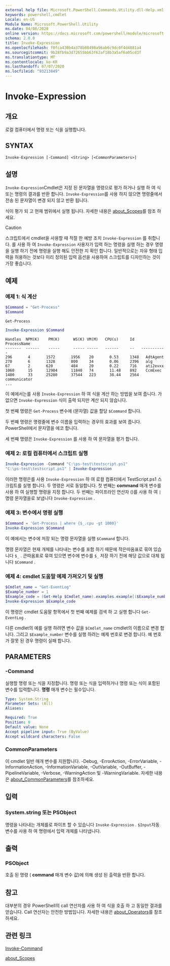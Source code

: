 ```yaml
---
external help file: Microsoft.PowerShell.Commands.Utility.dll-Help.xml
keywords: powershell,cmdlet
Locale: en-US
Module Name: Microsoft.PowerShell.Utility
ms.date: 04/08/2020
online version: https://docs.microsoft.com/powershell/module/microsoft.powershell.utility/invoke-expression?view=powershell-5.1&WT.mc_id=ps-gethelp
schema: 2.0.0
title: Invoke-Expression
ms.openlocfilehash: f0fca430b4a378b88498a96ab6c9dc0f4d4881a4
ms.sourcegitcommit: 9b28fb9a3d72655bb63f62af18b3a5af6a05cd3f
ms.translationtype: MT
ms.contentlocale: ko-KR
ms.lasthandoff: 07/07/2020
ms.locfileid: "93213849"
---
```

# Invoke-Expression

## 개요
로컬 컴퓨터에서 명령 또는 식을 실행합니다.

## SYNTAX

```
Invoke-Expression [-Command] <String> [<CommonParameters>]
```

## 설명

`Invoke-Expression`Cmdlet은 지정 된 문자열을 명령으로 평가 하거나 실행 하 여 식 또는 명령의 결과를 반환 합니다. `Invoke-Expression`를 사용 하지 않으면 명령줄에서 전송 된 문자열이 변경 되지 않고 반환 됩니다.

식이 평가 되 고 현재 범위에서 실행 됩니다. 자세한 내용은 [about_Scopes](../Microsoft.PowerShell.Core/About/about_Scopes.md)를 참조 하세요.

> [!CAUTION]
> 스크립트에서 cmdlet을 사용할 때 적절 한 예방 조치 `Invoke-Expression` 를 취합니다. 를 사용 하 여 `Invoke-Expression` 사용자가 입력 하는 명령을 실행 하는 경우 명령을 실행 하기 전에 명령을 실행 해도 안전한 지 확인 합니다. 일반적으로는 자유 형태 입력을 허용하는 것보다 미리 정의된 입력 옵션을 사용하여 스크립트를 디자인하는 것이 가장 좋습니다.

## 예제

### 예제 1: 식 계산

```powershell
$Command = "Get-Process"
$Command
```

```Output
Get-Process
```

```powershell
Invoke-Expression $Command
```

```Output
Handles  NPM(K)    PM(K)      WS(K) VM(M)   CPU(s)     Id   ProcessName
-------  ------    -----      ----- -----   ------     --   -----------
296       4       1572       1956    20       0.53     1348   AdtAgent
270       6       1328       800     34       0.06     2396   alg
67        2       620        484     20       0.22     716    ati2evxx
1060      15      12904      11840   74       11.48    892    CcmExec
1400      33      25280      37544   223      38.44    2564   communicator
...
```

이 예에서는를 사용 `Invoke-Expression` 하 여 식을 계산 하는 방법을 보여 줍니다. 가 없으면 `Invoke-Expression` 식이 출력 되지만 계산 되지 않습니다.

첫 번째 명령은 `Get-Process` 변수에 (문자열) 값을 할당 `$Command` 합니다.

두 번째 명령은 명령줄에 변수 이름을 입력하는 경우의 효과를 보여 줍니다. PowerShell에서 문자열을 에코 합니다.

세 번째 명령은 `Invoke-Expression` 를 사용 하 여 문자열을 평가 합니다.

### 예제 2: 로컬 컴퓨터에서 스크립트 실행

```powershell
Invoke-Expression -Command "C:\ps-test\testscript.ps1"
"C:\ps-test\testscript.ps1" | Invoke-Expression
```

이러한 명령은를 사용 `Invoke-Expression` 하 여 로컬 컴퓨터에서 TestScript.ps1 스크립트를 실행 합니다. 두 명령은 서로 동일합니다. 첫 번째는 **command** 매개 변수를 사용 하 여 실행할 명령을 지정 합니다.
두 번째는 파이프라인 연산자 ()를 사용 하 여 `|` 명령 문자열을로 보냅니다 `Invoke-Expression` .

### 예제 3: 변수에서 명령 실행

```powershell
$Command = 'Get-Process | where {$_.cpu -gt 1000}'
Invoke-Expression $Command
```

이 예에서는 변수에 저장 되는 명령 문자열을 실행 `$Command` 합니다.

명령 문자열은 현재 개체를 나타내는 변수를 포함 하기 때문에 작은따옴표로 묶여 있습니다 `$_` . 큰따옴표로 묶여 있으면 변수에 변수를 `$_` 저장 하기 전에 해당 값으로 대체 됩니다 `$Command` .

### 예제 4: cmdlet 도움말 예제 가져오기 및 실행

```powershell
$Cmdlet_name = "Get-EventLog"
$Example_number = 1
$Example_code = (Get-Help $Cmdlet_name).examples.example[($Example_number-1)].code
Invoke-Expression $Example_code
```

이 명령은 cmdlet 도움말 항목에서 첫 번째 예제를 검색 하 고 실행 합니다 `Get-EventLog` .

다른 cmdlet의 예를 실행 하려면 변수 값을 `$Cmdlet_name` cmdlet의 이름으로 변경 합니다. 그리고 `$Example_number` 변수를 실행 하려는 예제 번호로 변경 합니다. 예 번호가 잘못 된 경우 명령이 실패 합니다.

## PARAMETERS

### -Command

실행할 명령 또는 식을 지정합니다. 명령 또는 식을 입력하거나 명령 또는 식이 포함된 변수를 입력합니다. **명령** 매개 변수는 필수입니다.

```yaml
Type: System.String
Parameter Sets: (All)
Aliases:

Required: True
Position: 0
Default value: None
Accept pipeline input: True (ByValue)
Accept wildcard characters: False
```

### CommonParameters

이 cmdlet 일반 매개 변수를 지원합니다. -Debug, -ErrorAction, -ErrorVariable, -InformationAction, -InformationVariable, -OutVariable, -OutBuffer, -PipelineVariable, -Verbose, -WarningAction 및 -WarningVariable. 자세한 내용은 [about_CommonParameters](../Microsoft.PowerShell.Core/About/about_CommonParameters.md)를 참조하세요.

## 입력

### System.string 또는 PSObject

명령을 나타내는 개체를로 파이프 할 수 있습니다 `Invoke-Expression` .
`$Input`자동 변수를 사용 하 여 명령에서 입력 개체를 나타냅니다.

## 출력

### PSObject

호출 된 명령 ( **command** 매개 변수 값)에 의해 생성 된 출력을 반환 합니다.

## 참고

대부분의 경우 PowerShell의 call 연산자를 사용 하 여 식을 호출 하 고 동일한 결과를 얻습니다.
Call 연산자는 안전한 방법입니다. 자세한 내용은 [about_Operators](../microsoft.powershell.core/about/about_operators.md#call-operator-)를 참조 하세요.

## 관련 링크

[Invoke-Command](../Microsoft.PowerShell.Core/Invoke-Command.md)

[about_Scopes](../Microsoft.PowerShell.Core/About/about_Scopes.md)
